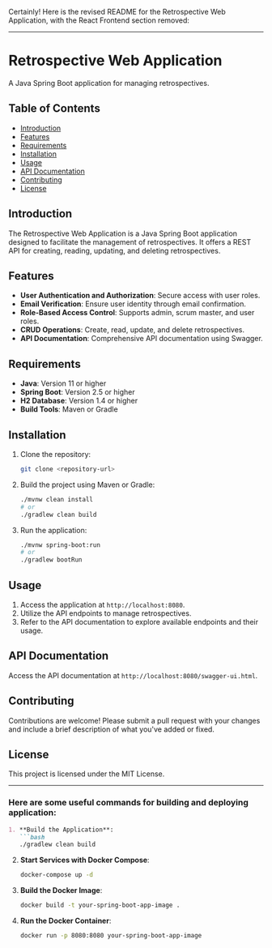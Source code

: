 Certainly! Here is the revised README for the Retrospective Web Application, with the React Frontend section removed:

---

# Retrospective Web Application

A Java Spring Boot application for managing retrospectives.

## Table of Contents

* [Introduction](#introduction)
* [Features](#features)
* [Requirements](#requirements)
* [Installation](#installation)
* [Usage](#usage)
* [API Documentation](#api-documentation)
* [Contributing](#contributing)
* [License](#license)

## Introduction

The Retrospective Web Application is a Java Spring Boot application designed to facilitate the management of retrospectives. It offers a REST API for creating, reading, updating, and deleting retrospectives.

## Features

* **User Authentication and Authorization**: Secure access with user roles.
* **Email Verification**: Ensure user identity through email confirmation.
* **Role-Based Access Control**: Supports admin, scrum master, and user roles.
* **CRUD Operations**: Create, read, update, and delete retrospectives.
* **API Documentation**: Comprehensive API documentation using Swagger.

## Requirements

* **Java**: Version 11 or higher
* **Spring Boot**: Version 2.5 or higher
* **H2 Database**: Version 1.4 or higher
* **Build Tools**: Maven or Gradle

## Installation

1. Clone the repository:
   ```bash
   git clone <repository-url>
   ```
2. Build the project using Maven or Gradle:
   ```bash
   ./mvnw clean install
   # or
   ./gradlew clean build
   ```
3. Run the application:
   ```bash
   ./mvnw spring-boot:run
   # or
   ./gradlew bootRun
   ```

## Usage

1. Access the application at `http://localhost:8080`.
2. Utilize the API endpoints to manage retrospectives.
3. Refer to the API documentation to explore available endpoints and their usage.

## API Documentation

Access the API documentation at `http://localhost:8080/swagger-ui.html`.

## Contributing

Contributions are welcome! Please submit a pull request with your changes and include a brief description of what you've added or fixed.

## License

This project is licensed under the MIT License.

---

### Here are some useful commands for building and deploying application:

```markdown
1. **Build the Application**:
   ```bash
   ./gradlew clean build
   ```

2. **Start Services with Docker Compose**:
   ```bash
   docker-compose up -d
   ```

3. **Build the Docker Image**:
   ```bash
   docker build -t your-spring-boot-app-image .
   ```

4. **Run the Docker Container**:
   ```bash
   docker run -p 8080:8080 your-spring-boot-app-image
   ```
```